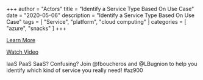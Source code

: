 +++
author = "Actors"
title = "Identify a Service Type Based On Use Case"
date = "2020-05-06"
description = "Identify a Service Type Based On Use Case"
tags = [
    "Service",
    "platform",
    "cloud computing"
]
categories = [
    "azure",
    "snacks"
]
+++

[Learn More](https://docs.microsoft.com/learn/modules/principles-cloud-computing/3c-capex-vs-opex?WT.mc_id=snackable-social-cxa)

[Watch Video](https://twitter.com/i/status/1258411264532901892)

IaaS PaaS SaaS? Confusing? Join @fboucheros and @LBugnion to help you identify which kind of service you really need! #az900
